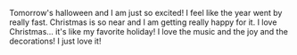 Tomorrow's halloween and I am just so excited! I feel like the year went by really fast. Christmas is so near and I am getting really happy for it. I love Christmas... it's like my favorite holiday! I love the music and the joy and the decorations! I just love it!
